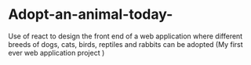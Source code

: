 # Adopt-an-animal-today-
Use of react to design the front end of a web application where different breeds of dogs, cats, birds, reptiles and rabbits can be adopted (My first ever web application project )  
